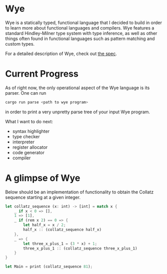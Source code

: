# Wye

Wye is a statically typed, functional language that I decided to build in order to learn more about functional languages and compilers. Wye features a standard Hindley-Milner type system with type inference, as well as other things often found in functional languages such as pattern matching and custom types.

For a detailed description of Wye, check out [the spec](/specification/).

# Current Progress

As of right now, the only operational aspect of the Wye language is its parser. One can run
```sh
cargo run parse <path to wye program>
```
in order to print a very unpretty parse tree of your input Wye program.

What I want to do next:
- syntax highlighter
- type checker
- interpreter
- register allocator
- code generator
- compiler

# A glimpse of Wye

Below should be an implementation of functionality to obtain the Collatz sequence starting at a given integer.

```rust
let collatz_sequence (x: int) -> [int] = match x {
    _ if x < 0 => [],
    1 => [1],
    _ if (rem x 2) == 0 => {
        let half_x = x / 2;
        half_x :: (collatz_sequence half_x)
    },
    _ => {
        let three_x_plus_1 = (3 * x) + 1;
        three_x_plus_1 :: (collatz_sequence three_x_plus_1)
    }
}

let Main = print (collatz_sequence 81);
```
